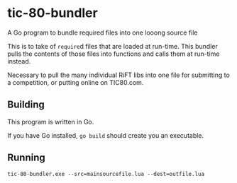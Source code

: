 # tic-80-bundler

A Go program to bundle required files into one looong source file

This is to take of `require`d files that are loaded at run-time. This bundler pulls the contents of those files into functions and calls them at run-time instead.

Necessary to pull the many individual RiFT libs into one file for submitting to a competition, or putting online on TIC80.com.

## Building

This program is written in Go.

If you have Go installed, `go build` should create you an executable.

## Running

```tic-80-bundler.exe --src=mainsourcefile.lua --dest=outfile.lua```
